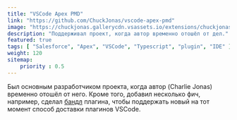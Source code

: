 ```yaml
---
title: "VSCode Apex PMD"
link: "https://github.com/ChuckJonas/vscode-apex-pmd"
image: "https://chuckjonas.gallerycdn.vsassets.io/extensions/chuckjonas/apex-pmd/0.5.9/1645839894324/Microsoft.VisualStudio.Services.Icons.Default"
description: "Поддерживал проект, когда автор временно отошёл от дел."
featured: true
tags: [ "Salesforce", "Apex", "VSCode", "Typescript", "plugin", "IDE" ]
weight: 120
sitemap: 
    priority : 0.5
---
```


Был основным разработчиком проекта, когда автор (Charlie Jonas) временно отошёл от него. Кроме того, добавил несколько фич, например, сделал [бандл](https://github.com/ChuckJonas/vscode-apex-pmd/pull/80) плагина, чтобы поддержать новый на тот момент способ доставки плагинов VSCode.
